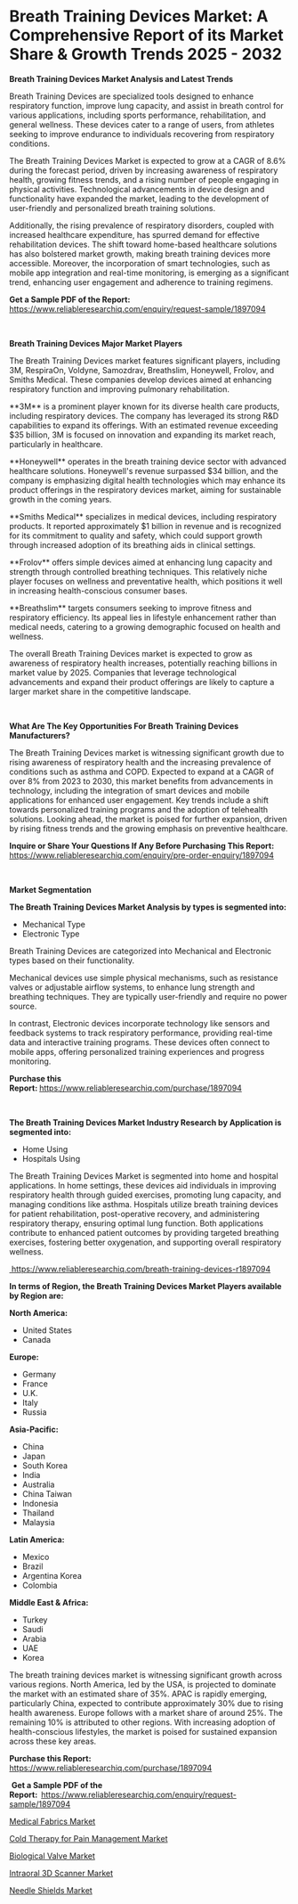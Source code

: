 <p><h1>Breath Training Devices Market: A Comprehensive Report of its Market Share & Growth Trends 2025 - 2032</h1></p><p><strong>Breath Training Devices Market Analysis and Latest Trends</strong></p>
<p><p>Breath Training Devices are specialized tools designed to enhance respiratory function, improve lung capacity, and assist in breath control for various applications, including sports performance, rehabilitation, and general wellness. These devices cater to a range of users, from athletes seeking to improve endurance to individuals recovering from respiratory conditions.</p><p>The Breath Training Devices Market is expected to grow at a CAGR of 8.6% during the forecast period, driven by increasing awareness of respiratory health, growing fitness trends, and a rising number of people engaging in physical activities. Technological advancements in device design and functionality have expanded the market, leading to the development of user-friendly and personalized breath training solutions. </p><p>Additionally, the rising prevalence of respiratory disorders, coupled with increased healthcare expenditure, has spurred demand for effective rehabilitation devices. The shift toward home-based healthcare solutions has also bolstered market growth, making breath training devices more accessible. Moreover, the incorporation of smart technologies, such as mobile app integration and real-time monitoring, is emerging as a significant trend, enhancing user engagement and adherence to training regimens.</p></p>
<p><strong>Get a Sample PDF of the Report:&nbsp;</strong> <a href="https://www.reliableresearchiq.com/enquiry/request-sample/1897094?utm_campaign=1896&utm_medium=2&utm_source=Github&utm_content=ia&utm_term=04032025&utm_id=breath-training-devices">https://www.reliableresearchiq.com/enquiry/request-sample/1897094</a></p>
<p>&nbsp;</p>
<p><strong>Breath Training Devices Major Market Players</strong></p>
<p><p>The Breath Training Devices market features significant players, including 3M, RespiraOn, Voldyne, Samozdrav, Breathslim, Honeywell, Frolov, and Smiths Medical. These companies develop devices aimed at enhancing respiratory function and improving pulmonary rehabilitation.</p><p>**3M** is a prominent player known for its diverse health care products, including respiratory devices. The company has leveraged its strong R&D capabilities to expand its offerings. With an estimated revenue exceeding $35 billion, 3M is focused on innovation and expanding its market reach, particularly in healthcare.</p><p>**Honeywell** operates in the breath training device sector with advanced healthcare solutions. Honeywell's revenue surpassed $34 billion, and the company is emphasizing digital health technologies which may enhance its product offerings in the respiratory devices market, aiming for sustainable growth in the coming years.</p><p>**Smiths Medical** specializes in medical devices, including respiratory products. It reported approximately $1 billion in revenue and is recognized for its commitment to quality and safety, which could support growth through increased adoption of its breathing aids in clinical settings.</p><p>**Frolov** offers simple devices aimed at enhancing lung capacity and strength through controlled breathing techniques. This relatively niche player focuses on wellness and preventative health, which positions it well in increasing health-conscious consumer bases.</p><p>**Breathslim** targets consumers seeking to improve fitness and respiratory efficiency. Its appeal lies in lifestyle enhancement rather than medical needs, catering to a growing demographic focused on health and wellness. </p><p>The overall Breath Training Devices market is expected to grow as awareness of respiratory health increases, potentially reaching billions in market value by 2025. Companies that leverage technological advancements and expand their product offerings are likely to capture a larger market share in the competitive landscape.</p></p>
<p>&nbsp;</p>
<p><strong>What Are The Key Opportunities For Breath Training Devices Manufacturers?</strong></p>
<p><p>The Breath Training Devices market is witnessing significant growth due to rising awareness of respiratory health and the increasing prevalence of conditions such as asthma and COPD. Expected to expand at a CAGR of over 8% from 2023 to 2030, this market benefits from advancements in technology, including the integration of smart devices and mobile applications for enhanced user engagement. Key trends include a shift towards personalized training programs and the adoption of telehealth solutions. Looking ahead, the market is poised for further expansion, driven by rising fitness trends and the growing emphasis on preventive healthcare.</p></p>
<p><strong>Inquire or Share Your Questions If Any Before Purchasing This Report:</strong> <a href="https://www.reliableresearchiq.com/enquiry/pre-order-enquiry/1897094?utm_campaign=1896&utm_medium=2&utm_source=Github&utm_content=ia&utm_term=04032025&utm_id=breath-training-devices">https://www.reliableresearchiq.com/enquiry/pre-order-enquiry/1897094</a></p>
<p>&nbsp;</p>
<p><strong>Market Segmentation</strong></p>
<p><strong>The Breath Training Devices Market Analysis by types is segmented into:</strong></p>
<p><ul><li>Mechanical Type</li><li>Electronic Type</li></ul></p>
<p><p>Breath Training Devices are categorized into Mechanical and Electronic types based on their functionality. </p><p>Mechanical devices use simple physical mechanisms, such as resistance valves or adjustable airflow systems, to enhance lung strength and breathing techniques. They are typically user-friendly and require no power source. </p><p>In contrast, Electronic devices incorporate technology like sensors and feedback systems to track respiratory performance, providing real-time data and interactive training programs. These devices often connect to mobile apps, offering personalized training experiences and progress monitoring.</p></p>
<p><strong>Purchase this Report:&nbsp;</strong><a href="https://www.reliableresearchiq.com/purchase/1897094?utm_campaign=1896&utm_medium=2&utm_source=Github&utm_content=ia&utm_term=04032025&utm_id=breath-training-devices">https://www.reliableresearchiq.com/purchase/1897094</a></p>
<p>&nbsp;</p>
<p><strong>The Breath Training Devices Market Industry Research by Application is segmented into:</strong></p>
<p><ul><li>Home Using</li><li>Hospitals Using</li></ul></p>
<p><p>The Breath Training Devices Market is segmented into home and hospital applications. In home settings, these devices aid individuals in improving respiratory health through guided exercises, promoting lung capacity, and managing conditions like asthma. Hospitals utilize breath training devices for patient rehabilitation, post-operative recovery, and administering respiratory therapy, ensuring optimal lung function. Both applications contribute to enhanced patient outcomes by providing targeted breathing exercises, fostering better oxygenation, and supporting overall respiratory wellness.</p></p>
<p><a href="https://www.reliableresearchiq.com/breath-training-devices-r1897094?utm_campaign=1896&utm_medium=2&utm_source=Github&utm_content=ia&utm_term=04032025&utm_id=breath-training-devices">&nbsp;https://www.reliableresearchiq.com/breath-training-devices-r1897094</a></p>
<p><strong>In terms of Region, the Breath Training Devices Market Players available by Region are:</strong></p>
<p>
    <p> <strong> North America: </strong>
        <ul>
            <li>United States</li>
            <li>Canada</li>
        </ul>
        </p> 
    <p> <strong> Europe: </strong>
        <ul>
            <li>Germany</li>
            <li>France</li>
            <li>U.K.</li>
            <li>Italy</li>
            <li>Russia</li>
        </ul>
        </p> 
    <p> <strong> Asia-Pacific: </strong>
        <ul>
            <li>China</li>
            <li>Japan</li>
            <li>South Korea</li>
            <li>India</li>
            <li>Australia</li>
            <li>China Taiwan</li>
            <li>Indonesia</li>
            <li>Thailand</li>
            <li>Malaysia</li>
        </ul>
        </p> 
    <p> <strong> Latin America: </strong>
        <ul>
            <li>Mexico</li>
            <li>Brazil</li>
            <li>Argentina Korea</li>
            <li>Colombia</li>
        </ul>
        </p> 
    <p> <strong> Middle East & Africa: </strong>
        <ul>
            <li>Turkey</li>
            <li>Saudi</li>
            <li>Arabia</li>
            <li>UAE</li>
            <li>Korea</li>
        </ul>
    </p>
    </p>
<p><p>The breath training devices market is witnessing significant growth across various regions. North America, led by the USA, is projected to dominate the market with an estimated share of 35%. APAC is rapidly emerging, particularly China, expected to contribute approximately 30% due to rising health awareness. Europe follows with a market share of around 25%. The remaining 10% is attributed to other regions. With increasing adoption of health-conscious lifestyles, the market is poised for sustained expansion across these key areas.</p></p>
<p><strong>Purchase this Report: </strong><a href="https://www.reliableresearchiq.com/purchase/1897094?utm_campaign=1896&utm_medium=2&utm_source=Github&utm_content=ia&utm_term=04032025&utm_id=breath-training-devices">https://www.reliableresearchiq.com/purchase/1897094</a></p>
<p>&nbsp;<strong>Get a Sample PDF of the Report:&nbsp;&nbsp;</strong><a href="https://www.reliableresearchiq.com/enquiry/request-sample/1897094?utm_campaign=1896&utm_medium=2&utm_source=Github&utm_content=ia&utm_term=04032025&utm_id=breath-training-devices">https://www.reliableresearchiq.com/enquiry/request-sample/1897094</a></p>
<p><strong></strong></p>
<p><p><a href="https://github.com/yosenadhler/Market-Research-Report-List-1/blob/main/medical-fabrics-market.md?utm_campaign=1896&utm_medium=2&utm_source=Github&utm_content=ia&utm_term=04032025&utm_id=breath-training-devices">Medical Fabrics Market</a></p><p><a href="https://github.com/safurdorthu8/Market-Research-Report-List-1/blob/main/cold-therapy-for-pain-management-market.md?utm_campaign=1896&utm_medium=2&utm_source=Github&utm_content=ia&utm_term=04032025&utm_id=breath-training-devices">Cold Therapy for Pain Management Market</a></p><p><a href="https://github.com/zaujahkabadi/Market-Research-Report-List-1/blob/main/biological-valve-market.md?utm_campaign=1896&utm_medium=2&utm_source=Github&utm_content=ia&utm_term=04032025&utm_id=breath-training-devices">Biological Valve Market</a></p><p><a href="https://github.com/bettysbozer/Market-Research-Report-List-1/blob/main/intraoral-3d-scanner-market.md?utm_campaign=1896&utm_medium=2&utm_source=Github&utm_content=ia&utm_term=04032025&utm_id=breath-training-devices">Intraoral 3D Scanner Market</a></p><p><a href="https://github.com/achilekirwan/Market-Research-Report-List-1/blob/main/needle-shields-market.md?utm_campaign=1896&utm_medium=2&utm_source=Github&utm_content=ia&utm_term=04032025&utm_id=breath-training-devices">Needle Shields Market</a></p></p>